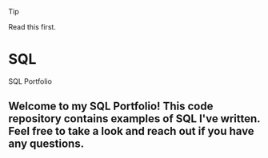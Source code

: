 >[!TIP]
>Read this first.


# SQL
SQL Portfolio

## Welcome to my SQL Portfolio! This code repository contains examples of SQL I've written. Feel free to take a look and reach out if you have any questions. 
